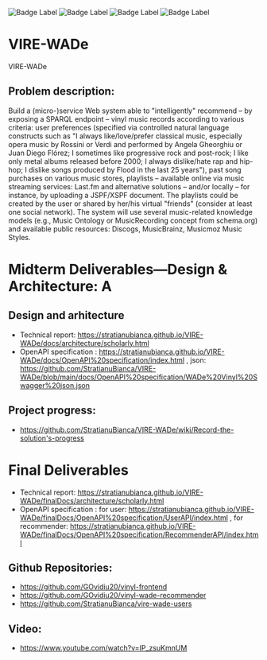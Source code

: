 ![Badge Label](https://img.shields.io/badge/project-green) ![Badge Label](https://img.shields.io/badge/infoiasi-orange) ![Badge Label](https://img.shields.io/badge/wade-blue) ![Badge Label](https://img.shields.io/badge/web-yello)
# VIRE-WADe
VIRE-WADe

## Problem description:
Build a (micro-)service Web system able to "intelligently" recommend – by exposing a SPARQL endpoint – vinyl music records according to various criteria: user preferences (specified via controlled natural language constructs such as "I always like/love/prefer classical music, especially opera music by Rossini or Verdi and performed by Angela Gheorghiu or Juan Diego Flórez; I sometimes like progressive rock and post-rock; I like only metal albums released before 2000; I always dislike/hate rap and hip-hop; I dislike songs produced by Flood in the last 25 years"), past song purchases on various music stores, playlists – available online via music streaming services: Last.fm and alternative solutions – and/or locally – for instance, by uploading a JSPF/XSPF document. The playlists could be created by the user or shared by her/his virtual "friends" (consider at least one social network). The system will use several music-related knowledge models (e.g., Music Ontology or MusicRecording concept from schema.org) and available public resources: Discogs, MusicBrainz, Musicmoz Music Styles.
# Midterm Deliverables—Design & Architecture: A
## Design and arhitecture

* Technical report: https://stratianubianca.github.io/VIRE-WADe/docs/architecture/scholarly.html
* OpenAPI specification : https://stratianubianca.github.io/VIRE-WADe/docs/OpenAPI%20specification/index.html , json: https://github.com/StratianuBianca/VIRE-WADe/blob/main/docs/OpenAPI%20specification/WADe%20Vinyl%20Swagger%20json.json

## Project progress: 

* https://github.com/StratianuBianca/VIRE-WADe/wiki/Record-the-solution's-progress

# Final Deliverables

* Technical report: https://stratianubianca.github.io/VIRE-WADe/finalDocs/architecture/scholarly.html
* OpenAPI specification : for user: https://stratianubianca.github.io/VIRE-WADe/finalDocs/OpenAPI%20specification/UserAPI/index.html , for recommender: https://stratianubianca.github.io/VIRE-WADe/finalDocs/OpenAPI%20specification/RecommenderAPI/index.html


## Github Repositories:
* https://github.com/GOvidiu20/vinyl-frontend
* https://github.com/GOvidiu20/vinyl-wade-recommender
* https://github.com/StratianuBianca/vire-wade-users

## Video:
* https://www.youtube.com/watch?v=IP_zsuKmnUM
